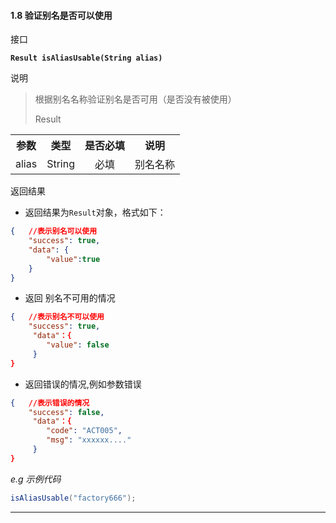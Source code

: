 #### 1.8 验证别名是否可以使用
接口

**`Result isAliasUsable(String alias)`**

说明
> 根据别名名称验证别名是否可用（是否没有被使用）
>
> Result

<table>
    <tr>
        <th align="center">参数</th>
        <th align="center">类型</th>
        <th align="center">是否必填</th>
        <th align="center">说明</th>
    </tr>
    <tr>
        <td align="center">alias</td>
        <td align="center">String</td>
        <td align="center">必填</td>
        <td align="center">别名名称</td>
    </tr>
    </table>

返回结果  

- 返回结果为`Result`对象，格式如下：

```json
{	//表示别名可以使用
    "success": true,
    "data": {
		"value":true
    }
}
```
- 返回 别名不可用的情况

```json
{	//表示别名不可以使用
    "success": true,
     "data"：{
        "value": false
     }
}
```
- 返回错误的情况,例如参数错误

```json
{	//表示错误的情况
    "success": false,
     "data"：{
        "code": "ACT005",
        "msg": "xxxxxx...."
     }
}
```
*e.g 示例代码*

```java
isAliasUsable("factory666");
```
---
